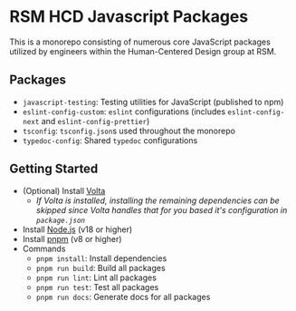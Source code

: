 # RSM HCD Javascript Packages

This is a monorepo consisting of numerous core JavaScript packages utilized by engineers within the Human-Centered Design group at RSM.

## Packages

- `javascript-testing`: Testing utilities for JavaScript (published to npm)
- `eslint-config-custom`: `eslint` configurations (includes `eslint-config-next` and `eslint-config-prettier`)
- `tsconfig`: `tsconfig.json`s used throughout the monorepo
- `typedoc-config`: Shared `typedoc` configurations

## Getting Started

- (Optional) Install [Volta](https://volta.sh/)
    - _If Volta is installed, installing the remaining dependencies can be skipped since Volta handles that for you based it's configuration in `package.json`_
- Install [Node.js](https://nodejs.org/en/) (v18 or higher)
- Install [pnpm](https://pnpm.io/) (v8 or higher)
- Commands
  - `pnpm install`: Install dependencies
  - `pnpm run build`: Build all packages
  - `pnpm run lint`: Lint all packages
  - `pnpm run test`: Test all packages
  - `pnpm run docs`: Generate docs for all packages
